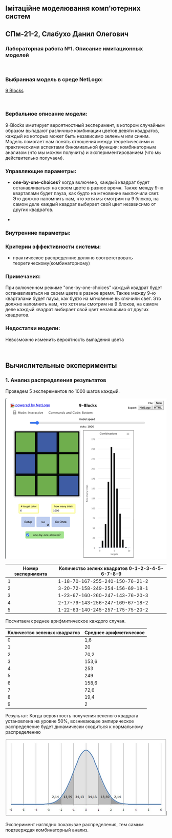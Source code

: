 ## Імітаційне моделювання комп'ютерних систем
## СПм-21-2, **Слабухо Данил Олегович**
### Лабораторная работа №**1**. Описание имитационных моделей

<br>

### Выбранная модель в среде NetLogo:
[9 Blocks](http://www.netlogoweb.org/launch#http://www.netlogoweb.org/assets/modelslib/Sample%20Models/Mathematics/Probability/ProbLab/Unverified/9-Blocks.nlogo)

<br>

### Вербальное описание модели:
9-Blocks имитирует вероятностный эксперимент, в котором случайным образом выпадают различные комбинации цветов девяти квадратов, каждый из которых может быть независимо зеленым или синим. Модель помогает нам понять отношения между теоретическими и практическими аспектами биномиальной функции: комбинаторным анализом (что мы можем получить) и экспериментированием (что мы действительно получаем).

### Управляющие параметры:
- **one-by-one-choices?** когда включено, каждый квадрат будет останавливаться на своем цвете в разное время. Также между 9-ю кварталами будет пауза, как будто на мгновение выключили свет. Это должно напомнить нам, что хотя мы смотрим на 9 блоков, на самом деле каждый квадрат выбирает свой цвет независимо от других квадратов.

- 
### Внутренние параметры:


### Критерии эффективности системы:
- практическое распределние должно соответствовать теоретическому(комбинаторному) 

### Примечания:
При включенном режиме "one-by-one-choices" 
каждый квадрат будет останавливаться на своем цвете в разное время. Также между 9-ю кварталами будет пауза, как будто на мгновение выключили свет. 
Это должно напомнить нам, что хотя мы смотрим на 9 блоков, на самом деле каждый квадрат выбирает свой цвет независимо от других квадратов.

### Недостатки модели:
Невозможно изменить вероятность выпадения цвета

<br>

## Вычислительные эксперименты

### 1. Анализ распределения результатов 

Проведем 5 эксперементов по 1000 шагов каждый.

![Рисунок 1](рис1.png)


<table>
<thead>
<tr><th>Номер эксперимента</th><th>Количество зеленх квадратов 0-1-2-3-4-5-6-7-8-9</th></tr>
</thead>
<tbody>
<tr><td>1</td><td>1-18-70-167-255-240-150-76-21-2</td></tr>
<tr><td>2</td><td>3-20-72-158-249-254-156-69-18-1</td></tr>
<tr><td>3</td><td>1-23-67-160-260-247-143-76-20-3</td></tr>
<tr><td>4</td><td>2-17-79-143-256-247-169-67-18-2</td></tr>
<tr><td>5</td><td>1-22-63-140-245-257-175-75-20-2</td></tr>
</tbody>
</table>

Посчитаем среднее арифмитическое каждого случая. 

<table>
<thead>
<tr><th>Количество зеленых квадратов </th><th>Среднее арифметическое</th></tr>
</thead>
<tbody>
<tr><td>0</td><td>1,6</td></tr>
<tr><td>1</td><td>20</td></tr>
<tr><td>2</td><td>70,2</td></tr>
<tr><td>3</td><td>153,6</td></tr>
<tr><td>4</td><td>253</td></tr>
<tr><td>5</td><td>249</td></tr>
<tr><td>6</td><td>158,6</td></tr>
<tr><td>7</td><td>72,6</td></tr>
<tr><td>8</td><td>19,4</td></tr>
<tr><td>9</td><td>2</td></tr>
</tbody>
</table>

Результат: Когда вероятность получения зеленого квадрата установлена на уровне 50%, 
возникающее эмпирическое распределение будет динамически сходиться к нормальному распределению 

![Рисунок 2](рис100.png)

Эксперимент наглядно показывае распределения, тем самым подтверждая комбинаторный анализ.
